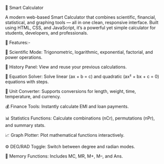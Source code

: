 🧠 Smart Calculator

A modern web-based Smart Calculator that combines scientific, financial, statistical, and graphing tools — all in one clean, responsive interface.
Built using HTML, CSS, and JavaScript, it’s a powerful yet simple calculator for students, developers, and professionals.

🚀 Features:-

🧮 Scientific Mode: Trigonometric, logarithmic, exponential, factorial, and power operations.

📜 History Panel: View and reuse your previous calculations.

📘 Equation Solver: Solve linear (ax + b = c) and quadratic (ax² + bx + c = 0) equations with steps.

🔁 Unit Converter: Supports conversions for length, weight, time, temperature, and currency.

💰 Finance Tools: Instantly calculate EMI and loan payments.

📊 Statistics Functions: Calculate combinations (nCr), permutations (nPr), and summary stats.

📈 Graph Plotter: Plot mathematical functions interactively.

⚙️ DEG/RAD Toggle: Switch between degree and radian modes.

💾 Memory Functions: Includes MC, MR, M+, M–, and Ans.

